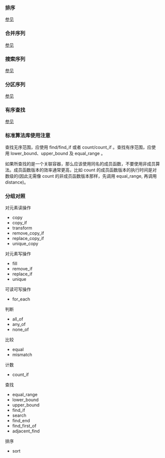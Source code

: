 
### 排序

[参见](04_01_排序.md)


### 合并序列

[参见](04_02_合并序列.md)


### 搜索序列

[参见](04_03_搜索序列.md)


### 分区序列

[参见](04_04_分区序列.md)


### 有序查找

[参见](04_05_有序查找.md)




### 标准算法库使用注意

查找无序范围，应使用 find/find_if 或者 count/count_if 。查找有序范围，应使用 lower_bound、upper_bound 及 equal_range 。

如果所查找的是一个关联容器，那么应该使用同名的成员函数，不要使用非成员算法。成员函数版本的效率通常更高，比如 count 的成员函数版本的执行时间是对数级的(因此无需像 count 的非成员函数版本那样，先调用 equal_range, 再调用 distance)。


### 分组对照

对元素读操作
- copy
- copy_if
- transform
- remove_copy_if
- replace_copy_if
- unique_copy

对元素写操作
- fill
- remove_if
- replace_if
- unique


可读可写操作
- for_each

判断
- all_of
- any_of
- none_of

比较
- equal
- mismatch

计数
- count_if

查找
- equal_range
- lower_bound
- upper_bound
- find_if
- search
- find_end
- find_first_of
- adjacent_find

排序
- sort
